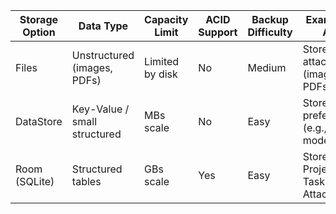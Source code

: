 | Storage Option | Data Type         | Capacity Limit | ACID Support | Backup Difficulty | Example in App                                      |
|----------------|------------------|----------------|--------------|------------------|-----------------------------------------------------|
| Files          | Unstructured (images, PDFs) | Limited by disk | No           | Medium           | Store task attachments (images, PDFs)               |
| DataStore      | Key-Value / small structured | MBs scale       | No           | Easy             | Store user preferences (e.g., dark mode)            |
| Room (SQLite)  | Structured tables | GBs scale      | Yes          | Easy             | Store Users, Projects, Tasks, and Attachments       |
